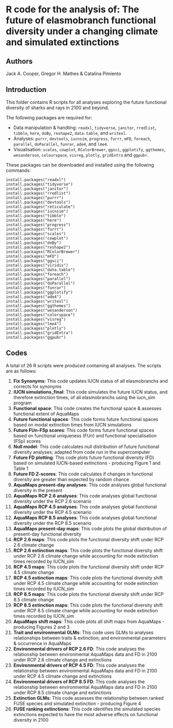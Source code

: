 # R code for the analysis of: The future of elasmobranch functional diversity under a changing climate and simulated extinctions

## Authors
Jack A. Cooper, Gregor H. Mathes & Catalina Pimiento

## Introduction
This folder contains R scripts for all analyses exploring the future functional diversity of sharks and rays in 2100 and beyond. 

The following packages are required for:
- Data manipulation & handling: ```readxl```, ```tidyverse```, ```janitor```, ```rredlist```, ```tibble```, ```here```, ```doBy```, ```reshape2```, ```data.table```, and ```writexl```.
- Analyses: ```purrr```, ```devtools```, ```iucnsim```, ```progress```, ```furrr```, ```mFD```, ```foreach```, ```parallel```, ```doParallel```, ```funrar```, ```ade4```, and ```lme4```.
- Visualisation: ```scales```, ```cowplot```, ```RColorBrewer```, ```ggsci```, ```ggplotify```, ```ggthemes```, ```wesanderson```, ```colourspace```, ```visreg```, ```plotly```, ```gridExtra``` and ```ggpubr```.

These packages can be downloaded and installed using the following commands:
``` {r}
install.packages("readxl")
install.packages("tidyverse")
install.packages("janitor")
install.packages("rredlist")
install.packages("purrr")
install.packages("devtools")
install.packages("reticulate")
install.packages("iucnsim")
install.packages("tibble")
install.packages("here")
install.packages("progress")
install.packages("furrr")
install.packages("scales")
install.packages("cowplot")
install.packages("doBy")
install.packages("reshape2")
install.packages("RColorBrewer")
install.packages("mFD")
install.packages("ggsci")
install.packages("viridis")
install.packages("data.table")
install.packages("foreach")
install.packages("parallel")
install.packages("doParallel")
install.packages("funrar")
install.packages("ggplotify")
install.packages("ade4")
install.packages("writexl")
install.packages("ggthemes")
install.packages("wesanderson")
install.packages("colorspace")
install.packages("visreg")
install.packages("lme4")
install.packages("plotly")
install.packages("gridExtra")
install.packages("ggpubr")
```

## Codes
A total of 26 R scripts were produced containing all analyses. The scripts are as follows:

01. **Fix Synonyms**: This code updates IUCN status of all elasmobranchs and corrects for synonyms
02. **IUCN simulations_final**: This code simulates the future IUCN status, and therefore extinction times, of all elasmobranchs using the iucn_sim program
03. **Functional space**: This code creates the functional space & assesses functional extent of AquaMaps
04. **Future functional spaces**: This code forms future functional spaces based on modal extinction times from IUCN simulations
05. **Future FUn-FSp scores**: This code forms future functional spaces based on functional uniqueness (FUn) and functional specialisation (FSp) scores
06. **Null model**: This code calculates null distribution of future functional diversity analyses; adapted from code run in the supercomputer
07. **Future FD plotting**: This code plots future functional diversity (FD) based on simulated IUCN-based extinctions - producing Figure 1 and Table 1
08. **Future FD Z-scores**: This code calculates if changes in functional diversity are greater than expected by random chance
09. **AquaMaps present-day analyses**: This code analyses global functional diversity in the present
10. **AquaMaps RCP 2.6 analyses**: This code analyses global functional diversity under the RCP 2.6 scenario
11. **AquaMaps RCP 4.5 analyses**: This code analyses global functional diversity under the RCP 4.5 scenario
12. **AquaMaps RCP 8.5 analyses**: This code analyses global functional diversity under the RCP 8.5 scenario
13. **AquaMaps present-day maps**: This code plots the global distribution of present-day functional diversity
14. **RCP 2.6 maps**: This code plots the functional diversity shift under RCP 2.6 climate change
15. **RCP 2.6 extinction maps**: This code plots the functional diversity shift under RCP 2.6 climate change while accounting for mode extinction times recorded by IUCN_sim
16. **RCP 4.5 maps**: This code plots the functional diversity shift under RCP 4.5 climate change
17. **RCP 4.5 extinction maps**: This code plots the functional diversity shift under RCP 4.5 climate change while accounting for mode extinction times recorded by IUCN_sim
18. **RCP 8.5 maps**: This code plots the functional diversity shift under RCP 8.5 climate change
19. **RCP 8.5 extinction maps**: This code plots the functional diversity shift under RCP 8.5 climate change while accounting for mode extinction times recorded by IUCN_sim
20. **AquaMaps shift maps**: This code plots all shift maps from AquaMaps - producing Figures 2 and 3
21. **Trait and environmental GLMs**: This code uses GLMs to analyses relationships between traits & extinction; and environmental parameters & occurrence in AquaMaps
22. **Environmental drivers of RCP 2.6 FD**: This code analyses the relationship between environmental AquaMaps data and FD in 2100 under RCP 2.6 climate change and extinctions
23. **Environmental drivers of RCP 4.5 FD**: This code analyses the relationship between environmental AquaMaps data and FD in 2100 under RCP 4.5 climate change and extinctions
24. **Environmental drivers of RCP 8.5 FD**: This code analyses the relationship between environmental AquaMaps data and FD in 2100 under RCP 8.5 climate change and extinctions
25. **Extinction GLMs**: This code assesses the relationship between ranked FUSE species and simulated extinction - producing Figure 4
26. **FUSE ranking extinctions**: This code identifies the simulated species extinctions expected to have the most adverse effects on functional diversity in 2100

